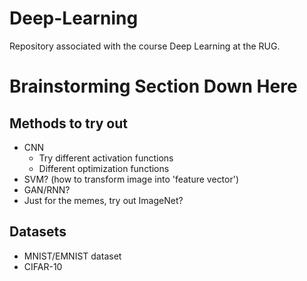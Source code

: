 # Deep-Learning
Repository associated with the course Deep Learning at the RUG.

# Brainstorming Section Down Here

## Methods to try out
- CNN
	- Try different activation functions
	- Different optimization functions
- SVM? (how to transform image into 'feature vector')
- GAN/RNN?
- Just for the memes, try out ImageNet?

## Datasets
- MNIST/EMNIST dataset
- CIFAR-10
